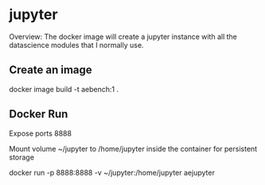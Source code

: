 # jupyter
Overview:
The docker image will create a jupyter instance with all the datascience modules that I normally use.  

## Create an image
docker image build -t aebench:1 .
  
## Docker Run
<p>Expose ports 8888</p>
<p>Mount volume ~/jupyter to /home/jupyter inside the container for persistent storage</p>
<p>docker run -p 8888:8888 -v ~/jupyter:/home/jupyter aejupyter </p>
